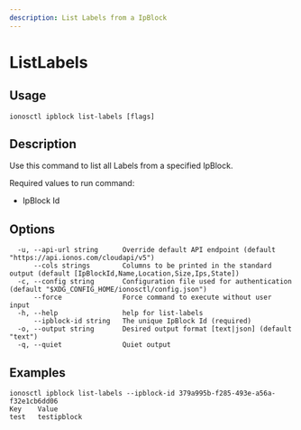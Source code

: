```yaml
---
description: List Labels from a IpBlock
---
```


# ListLabels

## Usage

```text
ionosctl ipblock list-labels [flags]
```

## Description

Use this command to list all Labels from a specified IpBlock.

Required values to run command:

* IpBlock Id

## Options

```text
  -u, --api-url string      Override default API endpoint (default "https://api.ionos.com/cloudapi/v5")
      --cols strings        Columns to be printed in the standard output (default [IpBlockId,Name,Location,Size,Ips,State])
  -c, --config string       Configuration file used for authentication (default "$XDG_CONFIG_HOME/ionosctl/config.json")
      --force               Force command to execute without user input
  -h, --help                help for list-labels
      --ipblock-id string   The unique IpBlock Id (required)
  -o, --output string       Desired output format [text|json] (default "text")
  -q, --quiet               Quiet output
```

## Examples

```text
ionosctl ipblock list-labels --ipblock-id 379a995b-f285-493e-a56a-f32e1cb6dd06 
Key    Value
test   testipblock
```

